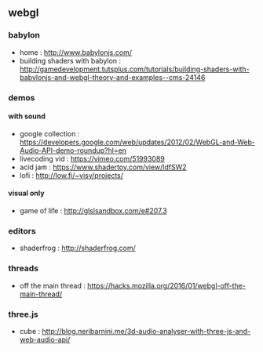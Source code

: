 ## webgl

### babylon
- home : http://www.babylonjs.com/
- building shaders with babylon : http://gamedevelopment.tutsplus.com/tutorials/building-shaders-with-babylonjs-and-webgl-theory-and-examples--cms-24146

### demos
#### with sound
- google collection : https://developers.google.com/web/updates/2012/02/WebGL-and-Web-Audio-API-demo-roundup?hl=en
- livecoding vid : https://vimeo.com/51993089
- acid jam : https://www.shadertoy.com/view/ldfSW2
- lofi : http://low.fi/~visy/projects/
#### visual only
- game of life : http://glslsandbox.com/e#207.3

### editors
- shaderfrog : http://shaderfrog.com/

### threads
- off the main thread : https://hacks.mozilla.org/2016/01/webgl-off-the-main-thread/

### three.js
- cube : http://blog.neribarnini.me/3d-audio-analyser-with-three-js-and-web-audio-api/
